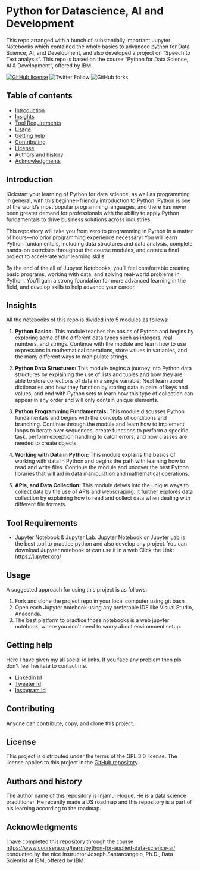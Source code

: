 Python for Datascience, AI and Development
=================================================

This repo arranged with a bunch of substantially important Jupyter Notebooks which contained the whole basics to advanced python for Data Science, AI, and Development, and also developed a project on “Speech to Text analysis”. This repo is based on the course “Python for Data Science, AI & Development”, offered by IBM.


[![GitHub license](https://img.shields.io/github/license/InjamulHoque/Python_Datascience?color=yellow&style=flat-square)](https://github.com/InjamulHoque/Python_Datascience)
![Twitter Follow](https://img.shields.io/twitter/follow/Injamulhoque_ds?style=social)
![GitHub forks](https://img.shields.io/github/forks/InjamulHoque/Python_Datascience?label=Python_Datascience&style=social)


Table of contents
-----------------

* [Introduction](#introduction)
* [Insights](#insights)
* [Tool Requirements](#tool-requirements)
* [Usage](#usage)
* [Getting help](#getting-help)
* [Contributing](#contributing)
* [License](#license)
* [Authors and history](#authors-and-history)
* [Acknowledgments](#acknowledgments)


Introduction
------------
Kickstart your learning of Python for data science, as well as programming in general, with this beginner-friendly introduction to Python. Python is one of the world’s most popular programming languages, and there has never been greater demand for professionals with the ability to apply Python fundamentals to drive business solutions across industries. 

This repository will take you from zero to programming in Python in a matter of hours—no prior programming experience necessary! You will learn Python fundamentals, including data structures and data analysis, complete hands-on exercises throughout the course modules, and create a final project to accelerate your learning skills. 

By the end of the all of Jupyter Notebooks, you’ll feel comfortable creating basic programs, working with data, and solving real-world problems in Python. You’ll gain a strong foundation for more advanced learning in the field, and develop skills to help advance your career. 

Insights
----------

All the notebooks of this repo is divided into 5 modules as follows:

1. **Python Basics:**
This module teaches the basics of Python and begins by exploring some of the different data types such as integers, real numbers, and strings. Continue with the module and learn how to use expressions in mathematical operations, store values in variables, and the many different ways to manipulate strings.

2. **Python Data Structures:**
This module begins a journey into Python data structures by explaining the use of lists and tuples and how they are able to store collections of data in a single variable. Next learn about dictionaries and how they function by storing data in pairs of keys and values, and end with Python sets to learn how this type of collection can appear in any order and will only contain unique elements.

3. **Python Programming Fundamentals:**
This module discusses Python fundamentals and begins with the concepts of conditions and branching. Continue through the module and learn how to implement loops to iterate over sequences, create functions to perform a specific task, perform exception handling to catch errors, and how classes are needed to create objects.

4. **Working with Data in Python:**
This module explains the basics of working with data in Python and begins the path with learning how to read and write files. Continue the module and uncover the best Python libraries that will aid in data manipulation and mathematical operations.

5. **APIs, and Data Collection:**
This module delves into the unique ways to collect data by the use of APIs and webscraping. It further explores data collection by explaining how to read and collect data when dealing with different file formats.

Tool Requirements
------------

* Jupyter Notebook & Jupyter Lab: Jupyter Notebook or Jupyter Lab is the best tool to practice python and also develop any project. You can download Jupyter notebook or can use it in a web 
Click the Link: https://jupyter.org/ 



Usage
-----
A suggested approach for using this project is as follows:

1. Fork and clone the project repo in your local computer using git bash
2. Open each Jupyter notebook using any preferable IDE like Visual Studio, Anaconda.
3. The best platform to practice those notebooks is a web jupyter notebook, where you don't need to worry about environment setup.


Getting help
------------
Here I have given my all social id links. If you face any problem then pls don't feel hesitate to contact me.

* [LinkedIn Id](https://www.linkedin.com/in/injamulhoqueds)
* [Tweeter Id]( @Injamulhoque_ds)
* [Instagram Id](injam_ds)

Contributing
------------

Anyone can contribute, copy, and clone this project.


License
-------

This project is distributed under the terms of the GPL 3.0 license.  The license applies to this project in the [GitHub repository](https://github.com/InjamulHoque/Python_Datascience).


Authors and history
---------------------------

The author name of this repository is Injamul Hoque. He is a data science practitioner. He recently made a DS roadmap and this repository is a part of his learning according to the roadmap.

Acknowledgments
---------------

I have completed this repository through the course https://www.coursera.org/learn/python-for-applied-data-science-ai/ conducted by the nice instructor Joseph Santarcangelo, Ph.D., Data Scientist at IBM, offered by IBM.
